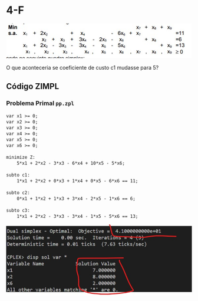 # 4-F

![image](resources/ex.jpg)

O que aconteceria se coeficiente de custo c1 mudasse para 5?

## Código ZIMPL

### Problema Primal `pp.zpl`

    var x1 >= 0;
    var x2 >= 0;
    var x3 >= 0;
    var x4 >= 0;
    var x5 >= 0;
    var x6 >= 0;

    minimize Z:
        5*x1 + 2*x2 - 3*x3 - 6*x4 + 10*x5 - 5*x6;

    subto c1:
        1*x1 + 2*x2 + 0*x3 + 1*x4 + 0*x5 - 6*x6 == 11;

    subto c2:
        0*x1 + 1*x2 + 1*x3 + 3*x4 - 2*x5 - 1*x6 == 6;

    subto c3:
        1*x1 + 2*x2 - 3*x3 - 3*x4 - 1*x5 - 5*x6 == 13;

![image](resources/sol-pp.jpg)
